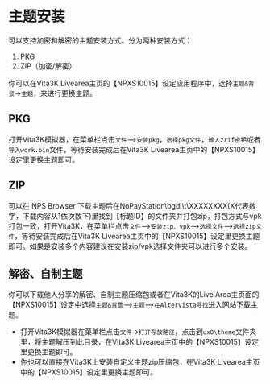 # 主题安装
可以支持加密和解密的主题安装方式。分为两种安装方式：
1. PKG
2. ZIP（加密/解密）

你可以在Vita3K Livearea主页的【NPXS10015】设定应用程序中，选择`主题&背景`->`主题`，来进行更换主题。

## PKG
打开Vita3K模拟器，在菜单栏点击`文件`—>`安装pkg`，`选择pkg文件`，`输入zrif密钥`或者`导入work.bin`文件，等待安装完成后在Vita3K Livearea主页中的【NPXS10015】设定里更换主题即可。

## ZIP
可以在 NPS Browser 下载主题后在NoPayStation\bgdl\t\XXXXXXXX(X代表数字，下载内容从1依次数下)里找到【标题ID】的文件夹并打包zip，打包方式与vpk打包一致，打开Vita3K，在菜单栏点击`文件`—>`安装zip、vpk`—>`选择文件`—>`选择zip文件`，等待安装完成后在Vita3K Livearea主页中的【NPXS10015】设定里更换主题即可。如果是安装多个内容建议在安装zip/vpk选择文件夹可以进行多个安装。

## 解密、自制主题
你可以下载他人分享的解密、自制主题压缩包或者在Vita3K的Live Area主页面的【NPXS10015】设定中选择`主题&背景`—>`主题`—>`在Altervista寻找`进入网站下载主题。
- 打开Vita3K模拟器在菜单栏点击`文件`->`打开存放路径`，点击到`ux0\theme`文件夹里，将主题解压到此目录，在Vita3K Livearea主页中的【NPXS10015】设定里更换主题即可。
- 你也可以直接在Vita3K上安装自定义主题zip压缩包，在Vita3K Livearea主页中的【NPXS10015】设定里更换主题即可。
